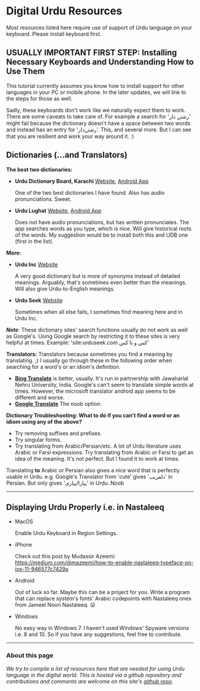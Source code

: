 # Digital Urdu Resources

Most resources listed here require use of support of Urdu language on your keyboard. Please install keyboard first.

## USUALLY IMPORTANT FIRST STEP: Installing Necessary Keyboards and Understanding How to Use Them
This tutorial currently assumes you know how to install support for other languages in your PC or mobile phone. In the later updates, we will link to the steps for those as well. 

Sadly, these keyboards don't work like we naturally expect them to work. There are some caveats to take care of. For example a search for 'رشتے دار' might fail because the dictionary doesn't have a space between two words and instead has an entry for 'رشتےدار'. This, and several more. But I can see that you are resilient and work your way around it. :)

## Dictionaries (...and Translators)

**The best two dictionaries:**
- **Urdu Dictionary Board, Karachi** [Website](http://udb.gov.pk/), [Android App](https://play.google.com/store/apps/details?id=com.udb.urdulughat)

  One of the two best dictionaries I have found. Also has audio pronunciations. Sweet.
  
- **Urdu Lughat** [Website](http://urdulughat.info/), [Android App](https://play.google.com/store/apps/details?id=info.urdulughat)
  
  Does not have audio pronunciations, but has written pronunciates. The app searches words as you type, which is nice. Will give historical roots of the words. My suggestion would be to install both this and UDB one (first in the list).

**More:**
- **Urdu Inc** [Website](https://www.urduinc.com/)
  
  A very good dictionary but is more of synonyms instead of detailed meanings. Arguably, that's sometimes even better than the meanings. Will also give Urdu-to-English meanings.

- **Urdu Seek** [Website](https://urduseek.com/)
  
  Sometimes when all else fails, I sometimes find meaning here and in Urdu Inc.

***Note***: These dictionary sites' search functions usually do not work as well as Google's. Using Google search by restricting it to these sites is very helpful at times. Example: 'site:urduseek.com کس و نا کس'

**Translators:**
Translators because sometimes you find a meaning by translating. ;) I usually go through these in the following order when searching for a word's or an idiom's definition.

- [**Bing Translate**](https://translate.bing.com) is better, usually. It's run in partnership with Jawaharlal Nehru University, India. Google's can't seem to translate simple words at times. However, the microsoft translator android app seems to be different and worse.
- [**Google Translate**](https://translate.google.com) The noob option.

**Dictionary Troubleshooting: What to do if you can't find a word or an idiom using any of the above?**
- Try removing suffixes and prefixes.
- Try singular forms.
- Try translating from Arabic/Persian/etc. A lot of Urdu literature uses Arabic or Farsi expressions. Try translating from Arabic or Farsi to get an idea of the meaning. It's not perfect. But I found it to work at times. 

Translating **to** Arabic or Persian also gives a nice word that is perfectly usable in Urdu. e.g. Google's Translator from 'cute' gives 'دلفریب' in Persian. But only gives 'پیارا/پیاری' in Urdu. Noob

-------------

## Displaying Urdu Properly i.e. in Nastaleeq
- MacOS

  Enable Urdu Keyboard in Region Settings. 

- iPhone
  
  Check out this post by Mudassir Azeemi: 
  https://medium.com/@mazeemi/how-to-enable-nastaleeq-typeface-on-ios-11-946577c7429a

- Android
  
  Out of luck so far.
  Maybe this can be a project for you. Write a program that can replace system's fonts' Arabic codepoints with Nastaleeq ones from Jameel Noori Nastaleeq. 😛 

- Windows
  
  No easy way in Windows 7. I haven't used Windows' Spyware versions i.e. 8 and 10. So if you have any suggestions, feel free to contribute.

------------------------------
### About this page
*We try to compile a list of resources here that are needed for using Urdu language in the digital world. This is hosted via a github repository and contributions and comments are welcome on this site's [github repo](https://github.com/Delta-Sigma/urdu).*
